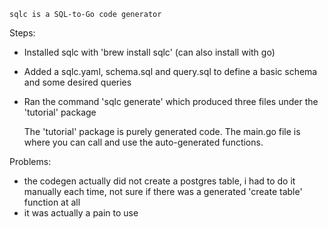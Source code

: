     sqlc is a SQL-to-Go code generator

Steps:
- Installed sqlc with 'brew install sqlc' (can also install with go)
- Added a sqlc.yaml, schema.sql and query.sql to define a basic schema and some desired queries
- Ran the command 'sqlc generate' which produced three files under the 'tutorial' package
    
    
    The 'tutorial' package is purely generated code. The main.go file is where you can call and use the auto-generated functions. 
    
Problems:
- the codegen actually did not create a postgres table, i had to do it manually each time, not sure if there was a generated 'create table' function at all
- it was actually a pain to use
